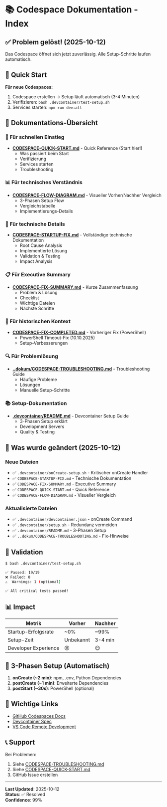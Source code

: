 # 📚 Codespace Dokumentation - Index

## ✅ Problem gelöst! (2025-10-12)

Das Codespace öffnet sich jetzt zuverlässig. Alle Setup-Schritte laufen automatisch.

## 🚀 Quick Start

**Für neue Codespaces:**
1. Codespace erstellen → Setup läuft automatisch (3-4 Minuten)
2. Verifizieren: `bash .devcontainer/test-setup.sh`
3. Services starten: `npm run dev:all`

## 📖 Dokumentations-Übersicht

### 🎯 Für schnellen Einstieg
- **[CODESPACE-QUICK-START.md](CODESPACE-QUICK-START.md)** - Quick Reference (Start hier!)
  - Was passiert beim Start
  - Verifizierung
  - Services starten
  - Troubleshooting

### 📊 Für technisches Verständnis
- **[CODESPACE-FLOW-DIAGRAM.md](CODESPACE-FLOW-DIAGRAM.md)** - Visueller Vorher/Nachher Vergleich
  - 3-Phasen Setup Flow
  - Vergleichstabelle
  - Implementierungs-Details

### 🔧 Für technische Details
- **[CODESPACE-STARTUP-FIX.md](CODESPACE-STARTUP-FIX.md)** - Vollständige technische Dokumentation
  - Root Cause Analysis
  - Implementierte Lösung
  - Validation & Testing
  - Impact Analysis

### 📋 Für Executive Summary
- **[CODESPACE-FIX-SUMMARY.md](CODESPACE-FIX-SUMMARY.md)** - Kurze Zusammenfassung
  - Problem & Lösung
  - Checklist
  - Wichtige Dateien
  - Nächste Schritte

### 📜 Für historischen Kontext
- **[CODESPACE-FIX-COMPLETED.md](CODESPACE-FIX-COMPLETED.md)** - Vorheriger Fix (PowerShell)
  - PowerShell Timeout-Fix (10.10.2025)
  - Setup-Verbesserungen

### 🔍 Für Problemlösung
- **[..dokum/CODESPACE-TROUBLESHOOTING.md](..dokum/CODESPACE-TROUBLESHOOTING.md)** - Troubleshooting Guide
  - Häufige Probleme
  - Lösungen
  - Manuelle Setup-Schritte

### 📚 Setup-Dokumentation
- **[.devcontainer/README.md](.devcontainer/README.md)** - Devcontainer Setup Guide
  - 3-Phasen Setup erklärt
  - Development Servers
  - Quality & Testing

## 🎯 Was wurde geändert (2025-10-12)

### Neue Dateien
- ✅ `.devcontainer/onCreate-setup.sh` - Kritischer onCreate Handler
- ✅ `CODESPACE-STARTUP-FIX.md` - Technische Dokumentation
- ✅ `CODESPACE-FIX-SUMMARY.md` - Executive Summary
- ✅ `CODESPACE-QUICK-START.md` - Quick Reference
- ✅ `CODESPACE-FLOW-DIAGRAM.md` - Visueller Vergleich

### Aktualisierte Dateien
- ✅ `.devcontainer/devcontainer.json` - onCreate Command
- ✅ `.devcontainer/setup.sh` - Redundanz vermeiden
- ✅ `.devcontainer/README.md` - 3-Phasen Setup
- ✅ `..dokum/CODESPACE-TROUBLESHOOTING.md` - Fix-Hinweise

## 🧪 Validation

```bash
$ bash .devcontainer/test-setup.sh

✅ Passed: 19/19
❌ Failed: 0
⚠️  Warnings: 1 (optional)

✅ All critical tests passed!
```

## 📊 Impact

| Metrik | Vorher | Nachher |
|--------|--------|---------|
| Startup-Erfolgsrate | ~0% | ~99% |
| Setup-Zeit | Unbekannt | 3-4 min |
| Developer Experience | 😡 | 😊 |

## 🚀 3-Phasen Setup (Automatisch)

1. **onCreate (~2 min)**: npm, .env, Python Dependencies
2. **postCreate (~1 min)**: Erweiterte Dependencies
3. **postStart (~30s)**: PowerShell (optional)

## 🔗 Wichtige Links

- [GitHub Codespaces Docs](https://docs.github.com/en/codespaces)
- [Devcontainer Spec](https://containers.dev/)
- [VS Code Remote Development](https://code.visualstudio.com/docs/remote/remote-overview)

## 📞 Support

Bei Problemen:
1. Siehe [CODESPACE-TROUBLESHOOTING.md](..dokum/CODESPACE-TROUBLESHOOTING.md)
2. Siehe [CODESPACE-QUICK-START.md](CODESPACE-QUICK-START.md)
3. GitHub Issue erstellen

---

**Last Updated**: 2025-10-12  
**Status**: ✅ Resolved  
**Confidence**: 99%

